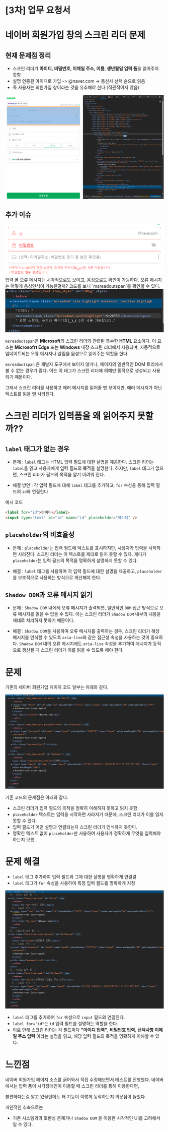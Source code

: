 # [3차] 업무 요청서


# 네이버 회원가입 창의 스크린 리더 문제

## 현재 문제점 정리

- 스크린 리더가 **아이디, 비밀번호, 이메일 주소, 이름, 생년월일 입력 폼**을 읽어주지 못함
- 실명 인증된 아이디로 가입 -> @naver.com -> 통신사 선택 순으로 읽음
- 즉 사용자는 회원가입 창이라는 것을 유추해야 한다 (직관적이지 않음)

<img src="web.png">

## 추가 이슈

<img src="web2.png">
입력 폼 오류 메시지는 시각적으로도 보이고, 음성으로도 확인이 가능하다. 오류 메시지는 어떻게 음성인식이 가능한걸까? 코드를 보니 `msreadoutspan`를 확인할 수 있다.

<img src="web3.png">


`msreadoutspan`은 **Microsoft**의 스크린 리더와 관련된 특수한 **HTML** 요소이다. 이 요소는 **Microsofrt Edge** 또는 **Windows** 내장 스크린 리더에서 사용되며,
자동적으로 업데이트되는 오류 메시지나 알림을 음성으로 읽어주는 역할을 한다.

`msreadoutspan` 은 개발자 도구에서 보이지 않거나, 페이지의 일반적인 DOM 트리에서 볼 수 없는 경우가 많다. 이는 이 태그가 스크린 리더에 의해만 동적으로 생성되고 사용되기 때문이다.

그래서 스크린 리더를 사용하고 에러 메시지를 읽어줄 땐 보이지만, 에러 메시지가 아닌 텍스트를 읽을 땐 사라진다.



# 스크린 리더가 입력폼을 왜 읽어주지 못할까??

## `label` 태그가 없는 경우
- 문제 : `label` 태그는 HTML 입력 필드에 대한 설명을 제공한다. 스크린 리더는 `label`을 읽고 사용자에게 입력 필드의 목적을 설명한다.
하지만, `label` 태그가 없으면, 스크린 리더가 필드의 목적을 알기 어려워 진다. 

- 해결 방안 : 각 입력 필드에 대해 `label` 태그를 추가하고, `for` 속성을 통해 입력 필드의 `id`와 연결한다

예시 코드

```html
<label for="id">아이디</label>
<input type="text" id="id" name="id" placeholder="아이디" />
```

## `placeholder`의 비효율성

- 문제 : `placeholder`는 입력 필드에 텍스트를 표시하지만, 사용자가 입력을 시작하면 사라진다. 스크린 리더는 이 텍스트를 제대로 읽지 못할 수 있다. 게다가
`placeholder`는 입력 필드의 목적을 명확하게 설명하지 못할 수 있다.

- 해결 : `label` 태그를 사용하여 각 입력 필드에 대한 설명을 제공하고, `placeholder`를 보조적으로 사용하는 방식으로 개선해야 한다.


## `Shadow DOM`과 오류 메시지 읽기

- 문제 : `Shadow DOM` 내에세 오류 메시지가 출력되면, 일반적인 `DOM` 접근 방식으로 오류 메시지를 읽을 수 없을 수 있다. 이는 스크린 리더가 `Shadow DOM` 내부의 내용을 제대로 처리하지 못하기 때문이다.

- 해결 : `Shadow DOM`을 사용하여 오류 메시지를 출력하는 경우, 스크린 리더가 해당 메시지를 인식할 수 있도록 `aria-live`와 같은 접근성 속성을 사용하는 것이 중요하다. `Shadow DOM` 내의 오류 메시지에도 `aria-live` 속성을 추가하여 메시지가 동적으로 갱신될 때 스크린 리더가 이를 읽을 수 있도록 해야 한다.



# 문제 

기존의 네이버 회원가입 페이지 코드 일부는 아래와 같다.

<img src="web4.png">


기존 코드의 문제점은 아래와 같다.
- 스크린 리더가 입력 필드의 목적을 정확히 이해하지 못하고 읽지 못함
- `placeholder` 텍스트는 입력을 시작하면 사라지기 때문에, 스크린 리더가 이를 읽지 못할 수 있다.
- 입력 필드가 어떤 설명과 연결되는지 스크린 리더가 인식하지 못한다.
- 명확한 텍스트 없이 `placeholder`만 사용하여 사용자가 정확하게 무엇을 입력해야 하는지 모름

# 문제 해결

- `label` 태그 추가하여 입력 필드와 그에 대한 설명을 명확하게 연결결
- `label` 태그가 `for` 속성을 사용하여 특정 입력 필드를 명확하게 지정

<img src="web5.png">

- `label` 태그를 추가하여 `for` 속성으로 `input` 필드와 연결된다. 
- `label for="id"`는 `id` 입력 필드를 설명하는 역할을 한다.
- 이로 인해 스크린 리더는 각 필드마다 **"아이디 입력"**, **비밀번호 입력**, **선택사항 이메일 주소 입력** 이라는 설명을 읽고, 해당 입력 필드의 목적을 명확하게 이해할 수 있다.


# 느낀점

네이버 회원가입 페이지 소스를 긁어와서 직접 수정해보면서 테스트를 진행했다. 네이버에서는 입력 폼이 시각장애인이 이용할 때 스크린 리더를 통해 이용한다면,

불편하다는걸 알고 있을텐데도 왜 기능이 이렇게 동작하는지 의문점이 들었다.

개인적인 추측으로는 

- 기존 시스템과의 호환성 문제거나 `Shadow DOM` 을 이용한 시각적인 UI를 고려해서 일 수 있다.








